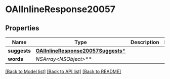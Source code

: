 # OAIInlineResponse20057

## Properties
Name | Type | Description | Notes
------------ | ------------- | ------------- | -------------
**suggests** | [**OAIInlineResponse20057Suggests***](OAIInlineResponse20057Suggests.md) |  | 
**words** | **NSArray&lt;NSObject*&gt;*** |  | 

[[Back to Model list]](../README.md#documentation-for-models) [[Back to API list]](../README.md#documentation-for-api-endpoints) [[Back to README]](../README.md)



